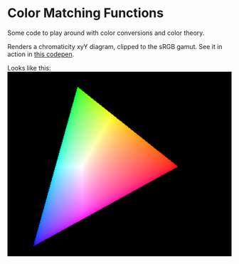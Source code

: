 # Color Matching Functions

Some code to play around with color conversions and color theory.

Renders a chromaticity xyY diagram, clipped to the sRGB gamut.
See it in action in [this codepen](https://codepen.io/bantic/pen/oyRXOX?editors=1010).

Looks like this:
![chromaticity xyY diagram](https://raw.githubusercontent.com/bantic/color-matching-functions/master/rendered.jpg)